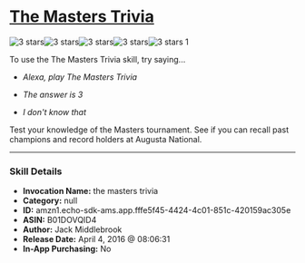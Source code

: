 # [The Masters Trivia](http://alexa.amazon.com/#skills/amzn1.echo-sdk-ams.app.fffe5f45-4424-4c01-851c-420159ac305e)
![3 stars](../../images/ic_star_black_18dp_1x.png)![3 stars](../../images/ic_star_black_18dp_1x.png)![3 stars](../../images/ic_star_black_18dp_1x.png)![3 stars](../../images/ic_star_border_black_18dp_1x.png)![3 stars](../../images/ic_star_border_black_18dp_1x.png) 1

To use the The Masters Trivia skill, try saying...

* *Alexa, play The Masters Trivia*

* *The answer is 3*

* *I don't know that*

Test your knowledge of the Masters tournament. See if you can recall past champions and record holders at Augusta National.

***

### Skill Details

* **Invocation Name:** the masters trivia
* **Category:** null
* **ID:** amzn1.echo-sdk-ams.app.fffe5f45-4424-4c01-851c-420159ac305e
* **ASIN:** B01DOVQID4
* **Author:** Jack Middlebrook
* **Release Date:** April 4, 2016 @ 08:06:31
* **In-App Purchasing:** No

